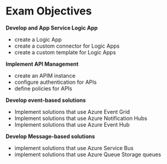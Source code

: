 # Exam Objectives

**Develop and App Service Logic App**

* create a Logic App
* create a custom connector for Logic Apps
* create a custom template for Logic Apps

**Implement API Management**

* create an APIM instance
* configure authentication for APIs
* define policies for APIs

**Develop event-based solutions**

* Implement solutions that use Azure Event Grid
* Implement solutions that use Azure Notification Hubs
* Implement solutions that use Azure Event Hub

**Develop Message-based solutions**

* implement solutions that use Azure Service Bus
* implement solutions that use Azure Queue Storage queues